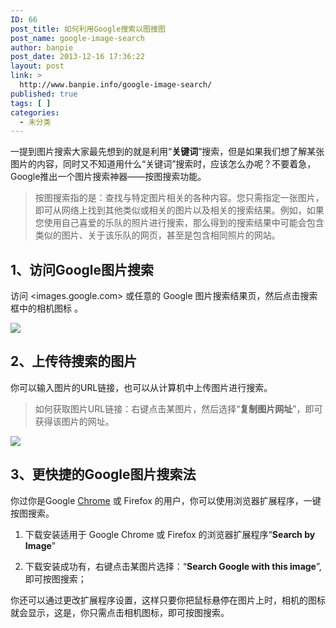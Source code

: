 ```yaml
---
ID: 66
post_title: 如何利用Google搜索以图搜图
post_name: google-image-search
author: banpie
post_date: 2013-12-16 17:36:22
layout: post
link: >
  http://www.banpie.info/google-image-search/
published: true
tags: [ ]
categories:
  - 未分类
---
```

一提到图片搜索大家最先想到的就是利用“**关键词**”搜索，但是如果我们想了解某张图片的内容，同时又不知道用什么“关键词”搜索时，应该怎么办呢？不要着急，Google推出一个图片搜索神器——按图搜索功能。

> 按图搜索指的是：查找与特定图片相关的各种内容。您只需指定一张图片，即可从网络上找到其他类似或相关的图片以及相关的搜索结果。例如，如果您使用自己喜爱的乐队的照片进行搜索，那么得到的搜索结果中可能会包含类似的图片、关于该乐队的网页，甚至是包含相同照片的网站。

## 1、访问Google图片搜索

访问 <images.google.com> 或任意的 Google 图片搜索结果页，然后点击搜索框中的相机图标 。

![][1]

## 2、上传待搜索的图片

你可以输入图片的URL链接，也可以从计算机中上传图片进行搜索。

> 如何获取图片URL链接：右键点击某图片，然后选择“**复制图片网址**”，即可获得该图片的网址。

![][2]

## 3、更快捷的Google图片搜索法

你过你是Google [Chrome][3] 或 Firefox 的用户，你可以使用浏览器扩展程序，一键按图搜索。

1.  下载安装适用于 Google Chrome 或 Firefox 的浏览器扩展程序“**Search by Image**”

2.  下载安装成功有，右键点击某图片选择：“**Search Google with this image**”, 即可按图搜索；

你还可以通过更改扩展程序设置，这样只要你把鼠标悬停在图片上时，相机的图标就会显示，这是，你只需点击相机图标，即可按图搜索。

 [1]: http://www.banpie.info/wp-content/uploads/2018/11/1.jpg
 [2]: http://www.banpie.info/wp-content/uploads/2018/11/2.jpg
 [3]: http://www.banpie.info/tag/chrome/